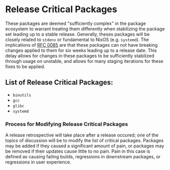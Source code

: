 # Release Critical Packages

These packages are deemed "sufficiently complex" in the package ecosystem to
warrant treating them differently when stabilizing the package set leading up to
a stable release. Generally, theses packages will be closely related to `stdenv`
or fundamental to NixOS (e.g. `systemd`). The implications of 
[RFC 0085](https://github.com/NixOS/rfcs/blob/master/rfcs/0085-nixos-release-stablization.md)
are that these packages can not have breaking changes applied to them for six weeks
leading up to a release date. This delay allows for changes in these packages to be
sufficiently stabilized through usage on unstable, and allows for many staging
iterations for these fixes to be applied.

## List of Release Critical Packages:
- `binutils`
- `gcc`
- `glibc`
- `systemd`

### Process for Modifying Release Critical Packages

A release retrospective will take place after a release occured; one of the
topics of discussion will be to modify the list of critical packages.
Packages may be added if they caused a significant amount of pain, or packages
may be removed if their updates cause little to no pain. Pain in this case
is defined as causing failing builds, regressions in downstream packages,
or regressions in user experience.
